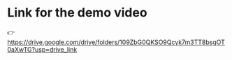 # Link for the demo video
👉 https://drive.google.com/drive/folders/109ZbG0QKSO9Qcyk7m3TT8bsgOT0aXwTG?usp=drive_link
